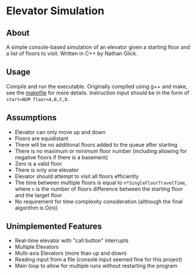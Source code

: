 # Elevator Simulation

## About
A simple console-based simulation of an elevator given a starting floor and a list of floors to visit. Written in C++ by Nathan Glick.

## Usage
Compile and run the executable. Originally compiled using g++ and make, see the [makefile](https://github.com/nxg9997/ElevatorSimulation/blob/master/makefile) for more details. Instruction input should be in the form of `start=NUM floor=A,B,C,D`.

## Assumptions
 - Elevator can only move up and down
 - Floors are equidistant
 - There will be no additional floors added to the queue after starting
 - There is no maximum or minimum floor number (including allowing for negative floors if there is a basement)
 - Zero is a valid floor
 - There is only one elevator
 - Elevator should attempt to visit all floors efficiently
 - The time between multiple floors is equal to `n*SingleFloorTravelTime`, where `n` is the number of floors difference between the starting floor and the target floor
 - No requirement for time complexity consideration (although the final algorithm is O(n))

## Unimplemented Features
 - Real-time elevator with "call button" interrupts
 - Multiple Elevators
 - Multi-axis Elevators (more than up and down)
 - Reading input from a file (console input seemed fine for this project)
 - Main loop to allow for multiple runs without restarting the program